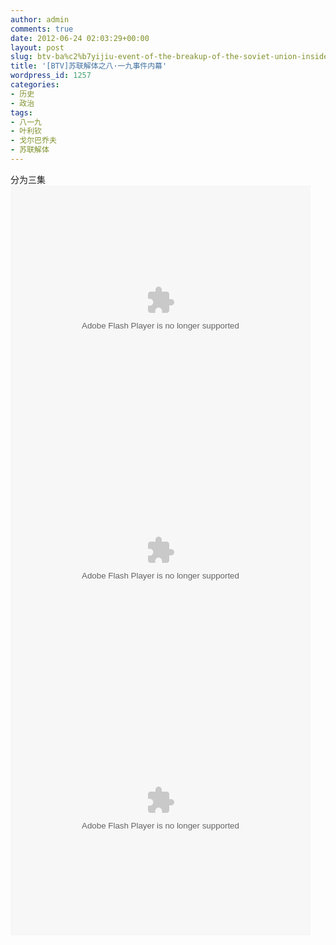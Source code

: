 ```yaml
---
author: admin
comments: true
date: 2012-06-24 02:03:29+00:00
layout: post
slug: btv-ba%c2%b7yijiu-event-of-the-breakup-of-the-soviet-union-insider
title: '[BTV]苏联解体之八·一九事件内幕'
wordpress_id: 1257
categories:
- 历史
- 政治
tags:
- 八一九
- 叶利钦
- 戈尔巴乔夫
- 苏联解体
---
```


分为三集 
<embed src="http://player.youku.com/player.php/sid/XMzY2MDM4MDc2/v.swf" allowFullScreen="true" quality="high" width="480" height="400" align="middle" allowScriptAccess="always" type="application/x-shockwave-flash"></embed>
<embed src="http://player.youku.com/player.php/sid/XMzY2Njg5NTE2/v.swf" allowFullScreen="true" quality="high" width="480" height="400" align="middle" allowScriptAccess="always" type="application/x-shockwave-flash"></embed>
<embed src="http://player.youku.com/player.php/sid/XNTYyNDAyNDUy/v.swf" allowFullScreen="true" quality="high" width="480" height="400" align="middle" allowScriptAccess="always" type="application/x-shockwave-flash"></embed>
